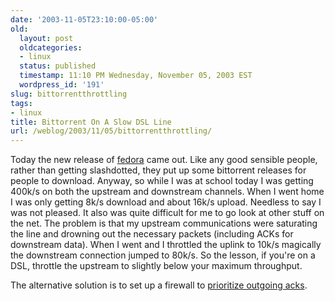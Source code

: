 ```yaml
---
date: '2003-11-05T23:10:00-05:00'
old:
  layout: post
  oldcategories:
  - linux
  status: published
  timestamp: 11:10 PM Wednesday, November 05, 2003 EST
  wordpress_id: '191'
slug: bittorrentthrottling
tags:
- linux
title: Bittorrent On A Slow DSL Line
url: /weblog/2003/11/05/bittorrentthrottling/
---
```


Today the new release of [fedora](http://fedora.redhat.com/) came out.  Like
any good sensible people, rather than getting slashdotted, they put up some
bittorrent releases for people to download.  Anyway, so while I was at school
today I was getting 400k/s on both the upstream and downstream channels.  When
I went home I was only getting 8k/s download and about 16k/s upload.  Needless
to say I was not pleased.  It also was quite difficult for me to go look at
other stuff on the net.  The problem is that my upstream communications were
saturating the line and drowning out the necessary packets (including ACKs for
downstream data).  When I went and I throttled the uplink to 10k/s magically
the downstream connection jumped to 80k/s.  So the lesson, if you're on a DSL,
throttle the upstream to slightly below your maximum throughput.

The alternative solution is to set up a firewall to [prioritize outgoing
acks](http://www.benzedrine.cx/ackpri.html).


